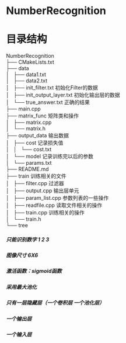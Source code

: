 # NumberRecognition
# 目录结构

NumberRecognition <br>
├── CMakeLists.txt <br>
├── data<br>
│   ├── data1.txt<br>
│   ├── data2.txt<br>
│   ├── init_filter.txt 初始化Filter的数据<br>
│   ├── init_output_layer.txt 初始化输出层的数据<br>
│   └── true_answer.txt 正确的结果<br>
├── main.cpp<br>
├── matrix_func 矩阵类和操作<br>
│   ├── matrix.cpp<br>
│   └── matrix.h<br>
├── output_data 输出数据<br>
│   ├── cost 记录损失值<br>
│   │   └── cost.txt <br>
│   └── model 记录训练完以后的参数<br>
│       └── params.txt<br>
├── README.md<br>
├── train 训练相关的文件<br>
│   ├── filter.cpp 过滤器<br>
│   ├── output.cpp 输出层单元<br>
│   ├── param_list.cpp 参数列表的一些操作<br>
│   ├── readfile.cpp 读取文件相关的操作<br>
│   ├── train.cpp  训练相关的操作<br>
│   └── train.h <br>
└── tree<br>

##### 只能识别数字 1 2 3
##### 图像尺寸 6X6
##### 激活函数：sigmoid函数
##### 采用最大池化
##### 只有一层隐藏层（一个卷积层 一个池化层）
##### 一个输出层
##### 一个输入层
